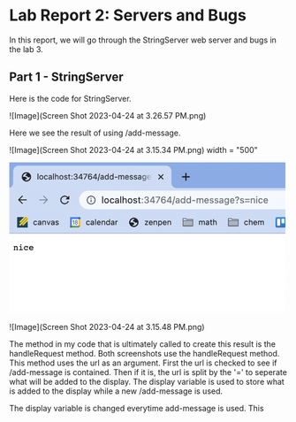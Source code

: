 # Lab Report 2: Servers and Bugs

In this report, we will go through the StringServer web server and bugs in the lab 3. 

## Part 1 - StringServer

Here is the code for StringServer.

![Image](Screen Shot 2023-04-24 at 3.26.57 PM.png)

Here we see the result of using /add-message.

![Image](Screen Shot 2023-04-24 at 3.15.34 PM.png) width = "500" 

<img src="Screen Shot 2023-04-24 at 3.15.34 PM.png"  width="500" height="272">

![Image](Screen Shot 2023-04-24 at 3.15.48 PM.png)

The method in my code that is ultimately called to create this result is the handleRequest method. Both screenshots use the handleRequest method. This method uses the url as an argument. First the url is checked to see if /add-message is contained. Then if it is, the url is split by the '=' to seperate what will be added to the display. The display variable is used to store what is added to the display while a new /add-message is used. 

The display variable is changed everytime add-message is used. This 
